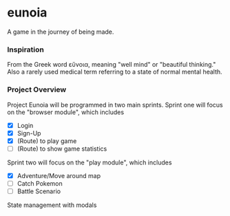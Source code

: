 # eunoia

A game in the journey of being made.

### Inspiration

From the Greek word εὔνοια, meaning "well mind" or "beautiful thinking."
Also a rarely used medical term referring to a state of normal mental health.

### Project Overview

Project Eunoia will be programmed in two main sprints. Sprint one will focus on the "browser module", which includes

- [x] Login
- [x] Sign-Up
- [x] (Route) to play game
- [ ] (Route) to show game statistics

Sprint two will focus on the "play module", which includes

- [x] Adventure/Move around map
- [ ] Catch Pokemon
- [ ] Battle Scenario

State management with modals

